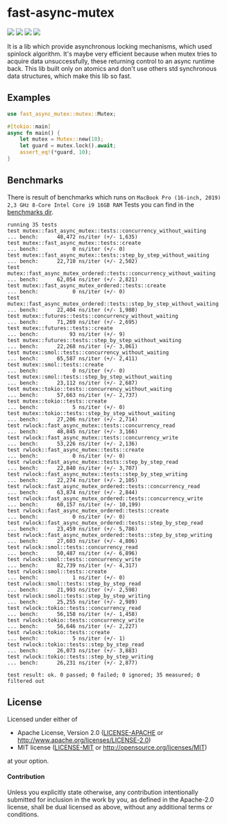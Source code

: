 # fast-async-mutex
[![](https://github.com/Mnwa/fast-async-mutex/workflows/build/badge.svg?branch=master)](https://github.com/Mnwa/fast-async-mutex/actions?query=workflow%3Abuild)
[![](https://docs.rs/fast-async-mutex/badge.svg)](https://docs.rs/fast-async-mutex/)
[![](https://img.shields.io/crates/v/fast-async-mutex.svg)](https://crates.io/crates/fast-async-mutex)
[![](https://img.shields.io/crates/d/fast-async-mutex.svg)](https://crates.io/crates/fast-async-mutex)

It is a lib which provide asynchronous locking mechanisms, which used spinlock algorithm.
It's maybe very efficient because when mutex tries to acquire data unsuccessfully, these returning control to an async runtime back.
This lib built only on atomics and don't use others std synchronous data structures, which make this lib so fast.

## Examples

```rust
use fast_async_mutex::mutex::Mutex;

#[tokio::main]
async fn main() {
    let mutex = Mutex::new(10);
    let guard = mutex.lock().await;
    assert_eq!(*guard, 10);
}
```

## Benchmarks

There is result of benchmarks which runs on `MacBook Pro (16-inch, 2019) 2,3 GHz 8-Core Intel Core i9 16GB RAM`
Tests you can find in the [benchmarks dir](benchmarks).
```
running 35 tests
test mutex::fast_async_mutex::tests::concurrency_without_waiting          ... bench:      48,472 ns/iter (+/- 1,635)
test mutex::fast_async_mutex::tests::create                               ... bench:           0 ns/iter (+/- 0)
test mutex::fast_async_mutex::tests::step_by_step_without_waiting         ... bench:      22,710 ns/iter (+/- 2,502)
test mutex::fast_async_mutex_ordered::tests::concurrency_without_waiting  ... bench:      62,054 ns/iter (+/- 2,821)
test mutex::fast_async_mutex_ordered::tests::create                       ... bench:           0 ns/iter (+/- 0)
test mutex::fast_async_mutex_ordered::tests::step_by_step_without_waiting ... bench:      22,404 ns/iter (+/- 1,980)
test mutex::futures::tests::concurrency_without_waiting                   ... bench:      71,269 ns/iter (+/- 2,695)
test mutex::futures::tests::create                                        ... bench:          93 ns/iter (+/- 9)
test mutex::futures::tests::step_by_step_without_waiting                  ... bench:      22,268 ns/iter (+/- 3,061)
test mutex::smol::tests::concurrency_without_waiting                      ... bench:      65,587 ns/iter (+/- 2,411)
test mutex::smol::tests::create                                           ... bench:           0 ns/iter (+/- 0)
test mutex::smol::tests::step_by_step_without_waiting                     ... bench:      23,112 ns/iter (+/- 2,687)
test mutex::tokio::tests::concurrency_without_waiting                     ... bench:      57,663 ns/iter (+/- 2,737)
test mutex::tokio::tests::create                                          ... bench:           5 ns/iter (+/- 0)
test mutex::tokio::tests::step_by_step_without_waiting                    ... bench:      27,206 ns/iter (+/- 2,714)
test rwlock::fast_async_mutex::tests::concurrency_read                    ... bench:      48,845 ns/iter (+/- 3,166)
test rwlock::fast_async_mutex::tests::concurrency_write                   ... bench:      53,226 ns/iter (+/- 2,136)
test rwlock::fast_async_mutex::tests::create                              ... bench:           0 ns/iter (+/- 0)
test rwlock::fast_async_mutex::tests::step_by_step_read                   ... bench:      22,840 ns/iter (+/- 3,707)
test rwlock::fast_async_mutex::tests::step_by_step_writing                ... bench:      22,274 ns/iter (+/- 2,105)
test rwlock::fast_async_mutex_ordered::tests::concurrency_read            ... bench:      63,874 ns/iter (+/- 2,844)
test rwlock::fast_async_mutex_ordered::tests::concurrency_write           ... bench:      60,157 ns/iter (+/- 10,199)
test rwlock::fast_async_mutex_ordered::tests::create                      ... bench:           0 ns/iter (+/- 0)
test rwlock::fast_async_mutex_ordered::tests::step_by_step_read           ... bench:      23,459 ns/iter (+/- 5,786)
test rwlock::fast_async_mutex_ordered::tests::step_by_step_writing        ... bench:      27,603 ns/iter (+/- 4,806)
test rwlock::smol::tests::concurrency_read                                ... bench:      50,487 ns/iter (+/- 6,896)
test rwlock::smol::tests::concurrency_write                               ... bench:      82,739 ns/iter (+/- 4,317)
test rwlock::smol::tests::create                                          ... bench:           1 ns/iter (+/- 0)
test rwlock::smol::tests::step_by_step_read                               ... bench:      21,993 ns/iter (+/- 2,598)
test rwlock::smol::tests::step_by_step_writing                            ... bench:      25,255 ns/iter (+/- 2,989)
test rwlock::tokio::tests::concurrency_read                               ... bench:      56,158 ns/iter (+/- 1,458)
test rwlock::tokio::tests::concurrency_write                              ... bench:      56,646 ns/iter (+/- 2,227)
test rwlock::tokio::tests::create                                         ... bench:           5 ns/iter (+/- 1)
test rwlock::tokio::tests::step_by_step_read                              ... bench:      26,073 ns/iter (+/- 3,883)
test rwlock::tokio::tests::step_by_step_writing                           ... bench:      26,231 ns/iter (+/- 2,877)

test result: ok. 0 passed; 0 failed; 0 ignored; 35 measured; 0 filtered out
```

## License

Licensed under either of

 * Apache License, Version 2.0 ([LICENSE-APACHE](LICENSE-APACHE) or http://www.apache.org/licenses/LICENSE-2.0)
 * MIT license ([LICENSE-MIT](LICENSE-MIT) or http://opensource.org/licenses/MIT)

at your option.

#### Contribution

Unless you explicitly state otherwise, any contribution intentionally submitted
for inclusion in the work by you, as defined in the Apache-2.0 license, shall be
dual licensed as above, without any additional terms or conditions.
